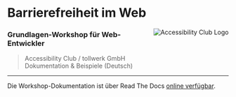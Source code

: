 # Barrierefreiheit im Web
<img src="https://cdn.jsdelivr.net/gh/a11yclub/a11y-teaser-event@master/public/img/a11yclub-logo.svg" alt="Accessibility Club Logo" align="right"/>

### Grundlagen-Workshop für Web-Entwickler

> Accessibility Club / tollwerk GmbH<br/>
> Dokumentation & Beispiele (Deutsch)

___

Die Workshop-Dokumentation ist über Read The Docs [online verfügbar](http://basics.workshop.accessibility-club.org).
